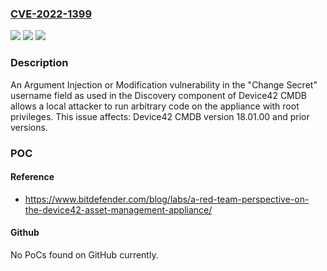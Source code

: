 ### [CVE-2022-1399](https://cve.mitre.org/cgi-bin/cvename.cgi?name=CVE-2022-1399)
![](https://img.shields.io/static/v1?label=Product&message=CMDB&color=blue)
![](https://img.shields.io/static/v1?label=Version&message=n%2Fa&color=blue)
![](https://img.shields.io/static/v1?label=Vulnerability&message=CWE-88%20Argument%20Injection%20or%20Modification&color=brighgreen)

### Description

An Argument Injection or Modification vulnerability in the "Change Secret" username field as used in the Discovery component of Device42 CMDB allows a local attacker to run arbitrary code on the appliance with root privileges. This issue affects: Device42 CMDB version 18.01.00 and prior versions.

### POC

#### Reference
- https://www.bitdefender.com/blog/labs/a-red-team-perspective-on-the-device42-asset-management-appliance/

#### Github
No PoCs found on GitHub currently.

